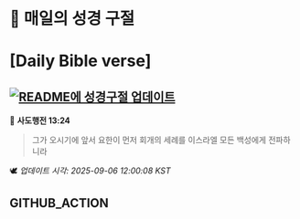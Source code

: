 # 🙏 매일의 성경 구절
# [Daily Bible verse]
## [![README에 성경구절 업데이트](https://github.com/DONGSUKA/first_test/actions/workflows/update-readme-bible.yml/badge.svg)](https://github.com/DONGSUKA/first_test/actions/workflows/update-readme-bible.yml)
<!-- START_BIBLE_VERSE -->
📖 **사도행전 13:24**
> 그가 오시기에 앞서 요한이 먼저 회개의 세례를 이스라엘 모든 백성에게 전파하니라

🕊️ _업데이트 시각: 2025-09-06 12:00:08 KST_
  <!-- END_BIBLE_VERSE -->
## GITHUB_ACTION
